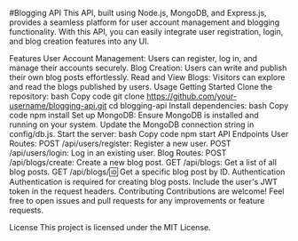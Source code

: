 #Blogging API
This API, built using Node.js, MongoDB, and Express.js, provides a seamless platform for user account management and blogging functionality. With this API, you can easily integrate user registration, login, and blog creation features into any UI.

Features
User Account Management: Users can register, log in, and manage their accounts securely.
Blog Creation: Users can write and publish their own blog posts effortlessly.
Read and View Blogs: Visitors can explore and read the blogs published by users.
Usage
Getting Started
Clone the repository:
bash
Copy code
git clone https://github.com/your-username/blogging-api.git
cd blogging-api
Install dependencies:
bash
Copy code
npm install
Set up MongoDB:
Ensure MongoDB is installed and running on your system.
Update the MongoDB connection string in config/db.js.
Start the server:
bash
Copy code
npm start
API Endpoints
User Routes:
POST /api/users/register: Register a new user.
POST /api/users/login: Log in an existing user.
Blog Routes:
POST /api/blogs/create: Create a new blog post.
GET /api/blogs: Get a list of all blog posts.
GET /api/blogs/:id: Get a specific blog post by ID.
Authentication
Authentication is required for creating blog posts. Include the user's JWT token in the request headers.
Contributing
Contributions are welcome! Feel free to open issues and pull requests for any improvements or feature requests.

License
This project is licensed under the MIT License.
